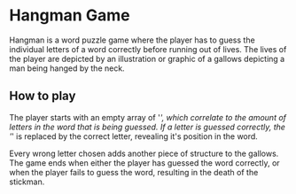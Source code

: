 # Hangman Game

Hangman is a word puzzle game where the player has to guess the individual letters of a word correctly before running out of lives. The lives of the player are depicted by an illustration or graphic of a gallows depicting a man being hanged by the neck.

## How to play

The player starts with an empty array of '_', which correlate to the amount of letters in the word that is being guessed. If a letter is guessed correctly, the '_' is replaced by the correct letter, revealing it's position in the word.

Every wrong letter chosen adds another piece of structure to the gallows. The game ends when either the player has guessed the word correctly, or when the player fails to guess the word, resulting in the death of the stickman.